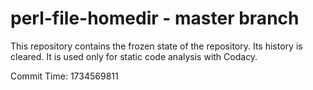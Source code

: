 # perl-file-homedir - master branch

This repository contains the frozen state of the repository.
Its history is cleared. It is used only for static code
analysis with Codacy.

Commit Time: 1734569811